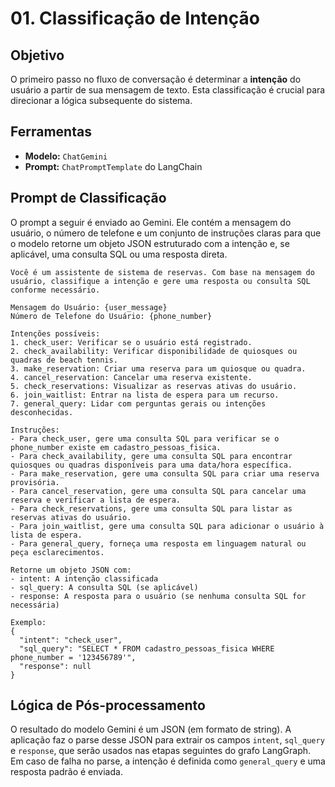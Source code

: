 # 01. Classificação de Intenção

## Objetivo

O primeiro passo no fluxo de conversação é determinar a **intenção** do usuário a partir de sua mensagem de texto. Esta classificação é crucial para direcionar a lógica subsequente do sistema.

## Ferramentas

- **Modelo:** `ChatGemini`
- **Prompt:** `ChatPromptTemplate` do LangChain

## Prompt de Classificação

O prompt a seguir é enviado ao Gemini. Ele contém a mensagem do usuário, o número de telefone e um conjunto de instruções claras para que o modelo retorne um objeto JSON estruturado com a intenção e, se aplicável, uma consulta SQL ou uma resposta direta.

```text
Você é um assistente de sistema de reservas. Com base na mensagem do usuário, classifique a intenção e gere uma resposta ou consulta SQL conforme necessário.

Mensagem do Usuário: {user_message}
Número de Telefone do Usuário: {phone_number}

Intenções possíveis:
1. check_user: Verificar se o usuário está registrado.
2. check_availability: Verificar disponibilidade de quiosques ou quadras de beach tennis.
3. make_reservation: Criar uma reserva para um quiosque ou quadra.
4. cancel_reservation: Cancelar uma reserva existente.
5. check_reservations: Visualizar as reservas ativas do usuário.
6. join_waitlist: Entrar na lista de espera para um recurso.
7. general_query: Lidar com perguntas gerais ou intenções desconhecidas.

Instruções:
- Para check_user, gere uma consulta SQL para verificar se o phone_number existe em cadastro_pessoas_fisica.
- Para check_availability, gere uma consulta SQL para encontrar quiosques ou quadras disponíveis para uma data/hora específica.
- Para make_reservation, gere uma consulta SQL para criar uma reserva provisória.
- Para cancel_reservation, gere uma consulta SQL para cancelar uma reserva e verificar a lista de espera.
- Para check_reservations, gere uma consulta SQL para listar as reservas ativas do usuário.
- Para join_waitlist, gere uma consulta SQL para adicionar o usuário à lista de espera.
- Para general_query, forneça uma resposta em linguagem natural ou peça esclarecimentos.

Retorne um objeto JSON com:
- intent: A intenção classificada
- sql_query: A consulta SQL (se aplicável)
- response: A resposta para o usuário (se nenhuma consulta SQL for necessária)

Exemplo:
{
  "intent": "check_user",
  "sql_query": "SELECT * FROM cadastro_pessoas_fisica WHERE phone_number = '123456789'",
  "response": null
}
```

## Lógica de Pós-processamento

O resultado do modelo Gemini é um JSON (em formato de string). A aplicação faz o parse desse JSON para extrair os campos `intent`, `sql_query` e `response`, que serão usados nas etapas seguintes do grafo LangGraph. Em caso de falha no parse, a intenção é definida como `general_query` e uma resposta padrão é enviada.
